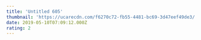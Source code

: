 ```yaml
---
title: 'Untitled 605'
thumbnail: 'https://ucarecdn.com/f6270c72-fb55-4481-bc69-3d47eef49de3/'
date: 2019-05-10T07:09:12.000Z
rating: 2
---
```

